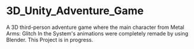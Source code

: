 # 3D_Unity_Adventure_Game
A 3D third-person adventure game where the main character from Metal Arms: Glitch In the System's animations were completely remade by using Blender.
This Project is in progress.
